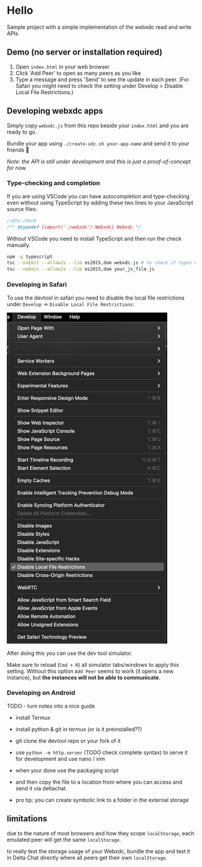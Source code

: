 # Hello

Sample project with a simple implementation of the webxdc read and write APIs.

## Demo (no server or installation required)

1. Open `index.html` in your web browser
2. Click 'Add Peer' to open as many peers as you like
3. Type a message and press 'Send' to see the update in each peer. (For Safari you might need to check the setting under Develop > Disable Local File Restrictions.)

## Developing webxdc apps

Simply copy `webxdc.js` from this repo beside your `index.html` and you are ready to go.

Bundle your app using `./create-xdc.sh your-app-name`
and send it to your friends 🙂

*Note: the API is still under development and
this is just a proof-of-concept for now.*

### Type-checking and completion

If you are using VSCode you can have autocompletion and type-checking even without using TypeScript by adding these two lines to your JavaScript source files:

```js
//@ts-check
/** @typedef {import('./webxdc').Webxdc} Webxdc */
```

Without VSCode you need to install TypeScript and then run the check manually.

```sh
npm -g typescript
tsc --noEmit --allowJs --lib es2015,dom webxdc.js # to check if types and simulator are in sync
tsc --noEmit --allowJs --lib es2015,dom your_js_file.js
```

### Developing in Safari

To use the devtool in safari you need to disable the local file restrictions
under `Develop` -> `Disable Local File Restrictions`:

<p>
<img
src="images/dev_tool_settings_safari.png"
alt="'Disable Local File Restrictions' entry in the 'Develop' menu in safari"
style="max-height:40vh"
/>
</p>

After doing this you can use the dev tool simulator.

Make sure to reload (`Cmd + R`) all simulator tabs/windows to apply this setting.
Without this option `Add Peer` seems to work (it opens a new instance), but **the instances will not be able to communicate**.

### Developing on Android

TODO - turn notes into a nice guide

- install Termux
- install python & git in termux (or is it preinstalled??)
- git clone the devtool repo or your fork of it
- use `python -m http.server` (TODO check complete syntax) to serve it for development and use nano / vim
- when your done use the packaging script
- and then copy the file to a location from where you can access and send it via deltachat.

- pro tip: you can create symbolic link to a folder in the external storage


## limitations

due to the nature of most browsers and how they scope `localStorage`,
each emulated peer will get the same `localStorage`.

to really test the storage usage of your Webxdc,
bundle the app and test it in Delta Chat directly
where all peers get their own `localStorage`.

